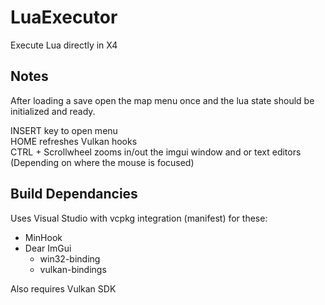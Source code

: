 # LuaExecutor
Execute Lua directly in X4  

## Notes
After loading a save open the map menu once and the lua state should be initialized and ready.  

INSERT key to open menu  
HOME refreshes Vulkan hooks  
CTRL + Scrollwheel zooms in/out the imgui window and or text editors (Depending on where the mouse is focused)  

## Build Dependancies
Uses Visual Studio with vcpkg integration (manifest) for these:
- MinHook
- Dear ImGui
  - win32-binding
  - vulkan-bindings

Also requires Vulkan SDK
